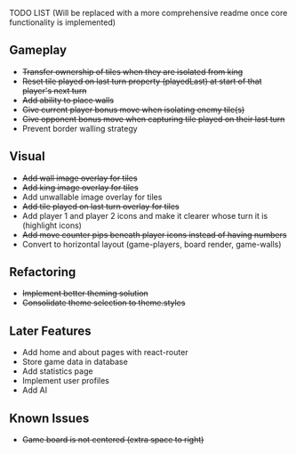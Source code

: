 TODO LIST 
(Will be replaced with a more comprehensive readme once core functionality is implemented)

## Gameplay

* ~~Transfer ownership of tiles when they are isolated from king~~
* ~~Reset tile played on last turn property (playedLast) at start of that player's next turn~~
* ~~Add ability to place walls~~
* ~~Give current player bonus move when isolating enemy tile(s)~~
* ~~Give opponent bonus move when capturing tile played on their last turn~~
* Prevent border walling strategy

## Visual

* ~~Add wall image overlay for tiles~~
* ~~Add king image overlay for tiles~~
* Add unwallable image overlay for tiles
* ~~Add tile played on last turn overlay for tiles~~
* Add player 1 and player 2 icons and make it clearer whose turn it is (highlight icons)
* ~~Add move counter pips beneath player icons instead of having numbers~~
* Convert to horizontal layout (game-players, board render, game-walls)

## Refactoring

* ~~Implement better theming solution~~
* ~~Consolidate theme selection to theme.styles~~

## Later Features

* Add home and about pages with react-router
* Store game data in database
* Add statistics page
* Implement user profiles
* Add AI

## Known Issues

* ~~Game board is not centered (extra space to right)~~